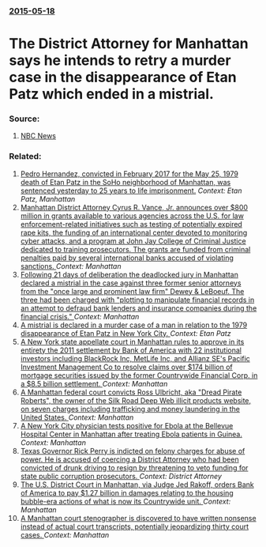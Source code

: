 ### [2015-05-18](/news/2015/05/18/index.md)

# The District Attorney for Manhattan says he intends to retry a murder case in the disappearance of Etan Patz which ended in a mistrial. 




### Source:

1. [NBC News](http://www.nbcnewyork.com/news/local/Etan-Patz-Missing-Boy-Soho-1979-Mistrial-Pedro-Hernandez-Jurors-Re-try-Case-Cy-Vance-Manhattan-304158191.html?_osource=SocialFlowTwt_NYBrand)

### Related:

1. [Pedro Hernandez, convicted in February 2017 for the May 25, 1979 death of Etan Patz in the SoHo neighborhood of Manhattan, was sentenced yesterday to 25 years to life imprisonment.](/news/2017/04/19/pedro-hernandez-convicted-in-february-2017-for-the-may-25-1979-death-of-etan-patz-in-the-soho-neighborhood-of-manhattan-was-sentenced-yes.md) _Context: Etan Patz, Manhattan_
2. [Manhattan District Attorney Cyrus R. Vance, Jr. announces over $800 million in grants available to various agencies across the U.S. for law enforcement-related initiatives such as testing of potentially expired rape kits, the funding of an international center devoted to monitoring cyber attacks, and a program at John Jay College of Criminal Justice dedicated to training prosecutors. The grants are funded from criminal penalties paid by several international banks accused of violating sanctions. ](/news/2015/11/8/manhattan-district-attorney-cyrus-r-vance-jr-announces-over-800-million-in-grants-available-to-various-agencies-across-the-u-s-for-law.md) _Context: Manhattan_
3. [Following 21 days of deliberation the deadlocked jury in Manhattan declared a mistrial in the case against three former senior attorneys from the "once large and prominent law firm" Dewey & LeBoeuf. The three had been charged with "plotting to manipulate financial records in an attempt to defraud bank lenders and insurance companies during the financial crisis." ](/news/2015/10/19/following-21-days-of-deliberation-the-deadlocked-jury-in-manhattan-declared-a-mistrial-in-the-case-against-three-former-senior-attorneys-fro.md) _Context: Manhattan_
4. [A mistrial is declared in a murder case of a man in relation to the 1979 disappearance of Etan Patz in New York City. ](/news/2015/05/8/a-mistrial-is-declared-in-a-murder-case-of-a-man-in-relation-to-the-1979-disappearance-of-etan-patz-in-new-york-city.md) _Context: Etan Patz_
5. [A New York state appellate court in Manhattan rules to approve in its entirety the 2011 settlement by Bank of America with 22 institutional investors including BlackRock Inc, MetLife Inc, and Allianz SE's Pacific Investment Management Co to resolve claims over $174 billion of mortgage securities issued by the former Countrywide Financial Corp. in a $8.5 billion settlement. ](/news/2015/03/5/a-new-york-state-appellate-court-in-manhattan-rules-to-approve-in-its-entirety-the-2011-settlement-by-bank-of-america-with-22-institutional.md) _Context: Manhattan_
6. [A Manhattan federal court convicts Ross Ulbricht, aka "Dread Pirate Roberts", the owner of the Silk Road Deep Web illicit products website, on seven charges including trafficking and money laundering in the United States. ](/news/2015/02/4/a-manhattan-federal-court-convicts-ross-ulbricht-aka-dread-pirate-roberts-the-owner-of-the-silk-road-deep-web-illicit-products-website.md) _Context: Manhattan_
7. [A New York City physician tests positive for Ebola at the Bellevue Hospital Center in Manhattan after treating Ebola patients in Guinea. ](/news/2014/10/23/a-new-york-city-physician-tests-positive-for-ebola-at-the-bellevue-hospital-center-in-manhattan-after-treating-ebola-patients-in-guinea.md) _Context: Manhattan_
8. [Texas Governor Rick Perry is indicted on felony charges for abuse of power. He is accused of coercing a District Attorney who had been convicted of drunk driving to resign by threatening to veto funding for state public corruption prosecutors. ](/news/2014/08/15/texas-governor-rick-perry-is-indicted-on-felony-charges-for-abuse-of-power-he-is-accused-of-coercing-a-district-attorney-who-had-been-convi.md) _Context: District Attorney_
9. [The U.S. District Court in Manhattan, via Judge Jed Rakoff, orders Bank of America to pay $1.27 billion in damages relating to the housing bubble-era actions of what is now its Countrywide unit. ](/news/2014/07/30/the-u-s-district-court-in-manhattan-via-judge-jed-rakoff-orders-bank-of-america-to-pay-1-27-billion-in-damages-relating-to-the-housing-b.md) _Context: Manhattan_
10. [A Manhattan court stenographer is discovered to have written nonsense instead of actual court transcripts, potentially jeopardizing thirty court cases. ](/news/2014/04/4/a-manhattan-court-stenographer-is-discovered-to-have-written-nonsense-instead-of-actual-court-transcripts-potentially-jeopardizing-thirty-c.md) _Context: Manhattan_
